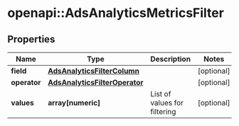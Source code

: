 # openapi::AdsAnalyticsMetricsFilter


## Properties
Name | Type | Description | Notes
------------ | ------------- | ------------- | -------------
**field** | [**AdsAnalyticsFilterColumn**](AdsAnalyticsFilterColumn.md) |  | [optional] 
**operator** | [**AdsAnalyticsFilterOperator**](AdsAnalyticsFilterOperator.md) |  | [optional] 
**values** | **array[numeric]** | List of values for filtering | [optional] 


